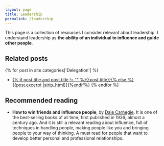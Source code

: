 ```yaml
---
layout: page
title: Leadership
permalink: /leadership
---
```


This page is a collection of resources I consider relevant about leadership. I understand leadership as **the ability of an individual to influence and guide other people**.

## Related posts

{% for post in site.categories['Delegation'] %}
- <a href="{{ site.baseurl }}{{ post.url }}">{% if post.title and post.title != "" %}{{post.title}}{% else %}{{post.excerpt |strip_html}}{%endif%}</a>
{% endfor %}

## Recommended reading

- **How to win friends and influence people**, by [Dale Carnegie](https://en.wikipedia.org/wiki/Dale_Carnegie). It is one of the best-selling books of all time, first published in 1936, almost a century ago. And it is still a relevant reading about influence, full of techniques in handling people, making people like you and bringing people to your way of thinking. A must read for people that want to develop better personal and professional relationships.
